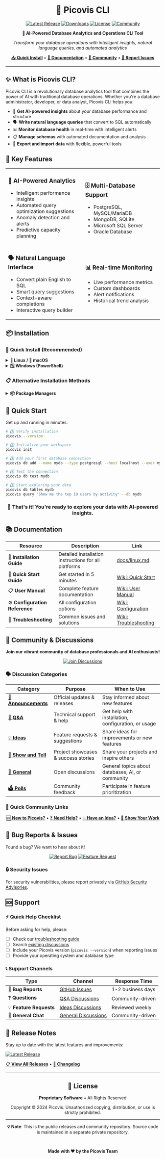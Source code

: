 <div align="center">

# 🚀 Picovis CLI

[![Latest Release](https://img.shields.io/github/v/release/picovis/picovis-community?style=for-the-badge&logo=github&color=blue)](https://github.com/picovis/picovis-community/releases/latest)
[![Downloads](https://img.shields.io/github/downloads/picovis/picovis-community/total?style=for-the-badge&logo=download&color=green)](https://github.com/picovis/picovis-community/releases)
[![License](https://img.shields.io/badge/License-Proprietary-red?style=for-the-badge)](LICENSE)
[![Community](https://img.shields.io/github/discussions/picovis/picovis-community?style=for-the-badge&logo=github&color=purple)](https://github.com/picovis/picovis-community/discussions)

**🤖 AI-Powered Database Analytics and Operations CLI Tool**

*Transform your database operations with intelligent insights, natural language queries, and automated analytics*

[📥 **Quick Install**](#-installation) • [📖 **Documentation**](#-documentation) • [💬 **Community**](#-community--discussions) • [🐛 **Report Issues**](#-bug-reports--issues)

</div>

---

## ✨ What is Picovis CLI?

Picovis CLI is a revolutionary database analytics tool that combines the power of AI with traditional database operations. Whether you're a database administrator, developer, or data analyst, Picovis CLI helps you:

- 🧠 **Get AI-powered insights** about your database performance and structure
- 🗣️ **Write natural language queries** that convert to SQL automatically
- 📊 **Monitor database health** in real-time with intelligent alerts
- 📋 **Manage schemas** with automated documentation and analysis
- 🔄 **Export and import data** with flexible, powerful tools

## 🎯 Key Features

<table>
<tr>
<td width="50%">

### 🤖 **AI-Powered Analytics**
- Intelligent performance insights
- Automated query optimization suggestions
- Anomaly detection and alerts
- Predictive capacity planning

</td>
<td width="50%">

### 🗄️ **Multi-Database Support**
- PostgreSQL, MySQL/MariaDB
- MongoDB, SQLite
- Microsoft SQL Server
- Oracle Database

</td>
</tr>
<tr>
<td width="50%">

### 🗣️ **Natural Language Interface**
- Convert plain English to SQL
- Smart query suggestions
- Context-aware completions
- Interactive query builder

</td>
<td width="50%">

### 📊 **Real-time Monitoring**
- Live performance metrics
- Custom dashboards
- Alert notifications
- Historical trend analysis

</td>
</tr>
</table>

## 📦 Installation

### 🚀 Quick Install (Recommended)

<details>
<summary><strong>🐧 Linux / 🍎 macOS</strong></summary>

```bash
curl -fsSL https://raw.githubusercontent.com/picovis/picovis-community/main/install.sh | bash
```

**Advanced options:**
```bash
# Install specific version
curl -fsSL https://raw.githubusercontent.com/picovis/picovis-community/main/install.sh | bash -s -- --version=v1.2.3

# Install to custom location
curl -fsSL https://raw.githubusercontent.com/picovis/picovis-community/main/install.sh | bash -s -- --prefix=/opt/picovis

# Force reinstall
curl -fsSL https://raw.githubusercontent.com/picovis/picovis-community/main/install.sh | bash -s -- --force
```

</details>

<details>
<summary><strong>🪟 Windows (PowerShell)</strong></summary>

```powershell
iwr -useb https://raw.githubusercontent.com/picovis/picovis-community/main/install.ps1 | iex
```

**Advanced options:**
```powershell
# Install specific version
iwr -useb https://raw.githubusercontent.com/picovis/picovis-community/main/install.ps1 | iex; Install-Picovis -Version "v1.2.3"

# Install to custom location
iwr -useb https://raw.githubusercontent.com/picovis/picovis-community/main/install.ps1 | iex; Install-Picovis -InstallPath "C:\Tools\Picovis"

# Force reinstall
iwr -useb https://raw.githubusercontent.com/picovis/picovis-community/main/install.ps1 | iex; Install-Picovis -Force
```

</details>

### 📋 Alternative Installation Methods

<details>
<summary><strong>📦 Package Managers</strong></summary>

#### Ubuntu/Debian (.deb)
```bash
wget https://github.com/picovis/picovis-community/releases/latest/download/picovis-linux-x64.deb
sudo dpkg -i picovis-linux-x64.deb
```

#### Universal Linux (AppImage)
```bash
wget https://github.com/picovis/picovis-community/releases/latest/download/picovis-linux-x64.AppImage
chmod +x picovis-linux-x64.AppImage
./picovis-linux-x64.AppImage --version
```

#### Manual Binary Download
| Platform | Architecture | Download Link |
|----------|-------------|---------------|
| 🐧 Linux | x64 | [picovis-linux-x64](https://github.com/picovis/picovis-community/releases/latest/download/picovis-linux-x64) |
| 🍎 macOS | x64 (Intel) | [picovis-macos-x64](https://github.com/picovis/picovis-community/releases/latest/download/picovis-macos-x64) |
| 🍎 macOS | ARM64 (Apple Silicon) | [picovis-macos-arm64](https://github.com/picovis/picovis-community/releases/latest/download/picovis-macos-arm64) |
| 🪟 Windows | x64 | [picovis-win32-x64.exe](https://github.com/picovis/picovis-community/releases/latest/download/picovis-win32-x64.exe) |

</details>

## 🚀 Quick Start

Get up and running in minutes:

```bash
# 1️⃣ Verify installation
picovis --version

# 2️⃣ Initialize your workspace
picovis init

# 3️⃣ Add your first database connection
picovis db add --name mydb --type postgresql --host localhost --user myuser

# 4️⃣ Test the connection
picovis db test mydb

# 5️⃣ Start exploring your data
picovis db tables mydb
picovis query "Show me the top 10 users by activity" --db mydb
```

<div align="center">

### 🎉 **That's it! You're ready to explore your data with AI-powered insights.**

</div>

## 📚 Documentation

| Resource | Description | Link |
|----------|-------------|------|
| 📖 **Installation Guide** | Detailed installation instructions for all platforms | [docs/linux.md](docs/linux.md) |
| 🚀 **Quick Start Guide** | Get started in 5 minutes | [Wiki: Quick Start](https://github.com/picovis/picovis-community/wiki/Quick-Start) |
| 📋 **User Manual** | Complete feature documentation | [Wiki: User Manual](https://github.com/picovis/picovis-community/wiki/User-Manual) |
| ⚙️ **Configuration Reference** | All configuration options | [Wiki: Configuration](https://github.com/picovis/picovis-community/wiki/Configuration) |
| 🔧 **Troubleshooting** | Common issues and solutions | [Wiki: Troubleshooting](https://github.com/picovis/picovis-community/wiki/Troubleshooting) |

## 💬 Community & Discussions

<div align="center">

**Join our vibrant community of database professionals and AI enthusiasts!**

[![Join Discussions](https://img.shields.io/badge/Join-Community_Discussions-blue?style=for-the-badge&logo=github)](https://github.com/picovis/picovis-community/discussions)

</div>

### 🗣️ Discussion Categories

| Category | Purpose | When to Use |
|----------|---------|-------------|
| [📣 **Announcements**](https://github.com/picovis/picovis-community/discussions/categories/announcements) | Official updates & releases | Stay informed about new features |
| [🙏 **Q&A**](https://github.com/picovis/picovis-community/discussions/categories/q-a) | Technical support & help | Get help with installation, configuration, or usage |
| [💡 **Ideas**](https://github.com/picovis/picovis-community/discussions/categories/ideas) | Feature requests & suggestions | Share ideas for improvements or new features |
| [🙌 **Show and Tell**](https://github.com/picovis/picovis-community/discussions/categories/show-and-tell) | Project showcases & success stories | Share your projects and inspire others |
| [💬 **General**](https://github.com/picovis/picovis-community/discussions/categories/general) | Open discussions | General topics about databases, AI, or community |
| [🗳️ **Polls**](https://github.com/picovis/picovis-community/discussions/categories/polls) | Community feedback | Participate in feature prioritization |

### 🚀 Quick Community Links

<div align="center">

[🆕 **New to Picovis?**](https://github.com/picovis/picovis-community/discussions) • [❓ **Need Help?**](https://github.com/picovis/picovis-community/discussions/categories/q-a) • [💡 **Have an Idea?**](https://github.com/picovis/picovis-community/discussions/categories/ideas) • [🎨 **Show Your Work**](https://github.com/picovis/picovis-community/discussions/categories/show-and-tell)

</div>

## 🐛 Bug Reports & Issues

Found a bug? We want to hear about it!

<div align="center">

[![Report Bug](https://img.shields.io/badge/Report-Bug-red?style=for-the-badge&logo=github)](https://github.com/picovis/picovis-community/issues/new/choose)
[![Feature Request](https://img.shields.io/badge/Request-Feature-green?style=for-the-badge&logo=lightbulb)](https://github.com/picovis/picovis-community/discussions/categories/ideas)

</div>

### 🔒 Security Issues
For security vulnerabilities, please report privately via [GitHub Security Advisories](https://github.com/picovis/picovis-community/security/advisories).

## 🆘 Support

### ⚡ Quick Help Checklist

Before asking for help, please:

- [ ] Check our [troubleshooting guide](https://github.com/picovis/picovis-community/wiki/Troubleshooting)
- [ ] Search [existing discussions](https://github.com/picovis/picovis-community/discussions)
- [ ] Include your Picovis version (`picovis --version`) when reporting issues
- [ ] Provide your operating system and database type

### 📞 Support Channels

| Type | Channel | Response Time |
|------|---------|---------------|
| 🐛 **Bug Reports** | [GitHub Issues](https://github.com/picovis/picovis-community/issues) | 1-2 business days |
| ❓ **Questions** | [Q&A Discussions](https://github.com/picovis/picovis-community/discussions/categories/q-a) | Community-driven |
| 💡 **Feature Requests** | [Ideas Discussions](https://github.com/picovis/picovis-community/discussions/categories/ideas) | Reviewed weekly |
| 💬 **General Chat** | [General Discussions](https://github.com/picovis/picovis-community/discussions/categories/general) | Community-driven |

## 🔄 Release Notes

Stay up to date with the latest features and improvements:

[![Latest Release](https://img.shields.io/github/v/release/picovis/picovis-community?style=for-the-badge&logo=github)](https://github.com/picovis/picovis-community/releases/latest)

[📋 **View All Releases**](https://github.com/picovis/picovis-community/releases) • [📝 **Changelog**](https://github.com/picovis/picovis-community/releases)

---

<div align="center">

## 📄 License

**Proprietary Software** • All Rights Reserved

Copyright © 2024 Picovis. Unauthorized copying, distribution, or use is strictly prohibited.

---

**💡 Note**: This is the public releases and community repository. Source code is maintained in a separate private repository.

<br>

**Made with ❤️ by the Picovis Team**

</div>
